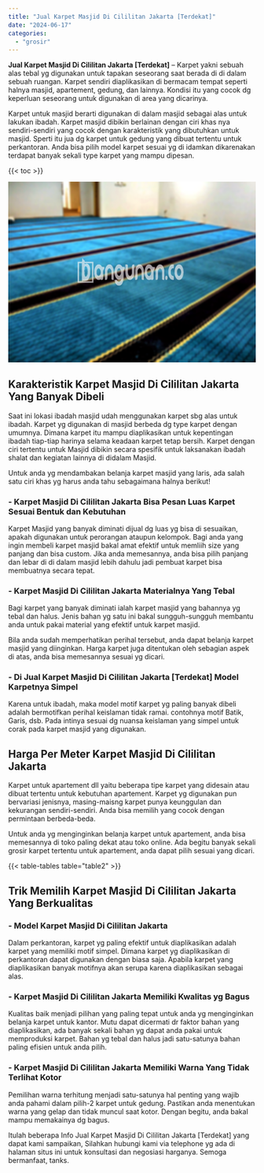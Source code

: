 ```yaml
---
title: "Jual Karpet Masjid Di Cililitan Jakarta [Terdekat]"
date: "2024-06-17"
categories: 
  - "grosir"
---
```


**Jual Karpet Masjid Di Cililitan Jakarta \[Terdekat\]** – Karpet yakni sebuah alas tebal yg digunakan untuk tapakan seseorang saat berada di di dalam sebuah ruangan. Karpet sendiri diaplikasikan di bermacam tempat seperti halnya masjid, apartement, gedung, dan lainnya. Kondisi itu yang cocok dg keperluan seseorang untuk digunakan di area yang dicarinya.

Karpet untuk masjid berarti digunakan di dalam masjid sebagai alas untuk lakukan ibadah. Karpet masjid dibikin berlainan dengan ciri khas nya sendiri-sendiri yang cocok dengan karakteristik yang dibutuhkan untuk masjid. Sperti itu jua dg karpet untuk gedung yang dibuat tertentu untuk perkantoran. Anda bisa pilih model karpet sesuai yg di idamkan dikarenakan terdapat banyak sekali type karpet yang mampu dipesan.

{{< toc >}}

![Jual Karpet Masjid Di Cililitan Jakarta [Terdekat]](/images/grosir-karpet-murah-24.png)

## Karakteristik Karpet Masjid Di Cililitan Jakarta Yang Banyak Dibeli

Saat ini lokasi ibadah masjid udah menggunakan karpet sbg alas untuk ibadah. Karpet yg digunakan di masjid berbeda dg type karpet dengan umumnya. Dimana karpet itu mampu diaplikasikan untuk kepentingan ibadah tiap-tiap harinya selama keadaan karpet tetap bersih. Karpet dengan ciri tertentu untuk Masjid dibikin secara spesifik untuk laksanakan ibadah shalat dan kegiatan lainnya di didalam Masjid.

Untuk anda yg mendambakan belanja karpet masjid yang laris, ada salah satu ciri khas yg harus anda tahu sebagaimana halnya berikut!

### \- Karpet Masjid Di Cililitan Jakarta Bisa Pesan Luas Karpet Sesuai Bentuk dan Kebutuhan

Karpet Masjid yang banyak diminati dijual dg luas yg bisa di sesuaikan, apakah digunakan untuk perorangan ataupun kelompok. Bagi anda yang ingin membeli karpet masjid bakal amat efektif untuk memliih size yang panjang dan bisa custom. Jika anda memesannya, anda bisa pilih panjang dan lebar di di dalam masjid lebih dahulu jadi pembuat karpet bisa membuatnya secara tepat.

### \- Karpet Masjid Di Cililitan Jakarta Materialnya Yang Tebal

Bagi karpet yang banyak diminati ialah karpet masjid yang bahannya yg tebal dan halus. Jenis bahan yg satu ini bakal sungguh-sungguh membantu anda untuk pakai material yang efektif untuk karpet masjid.

Bila anda sudah memperhatikan perihal tersebut, anda dapat belanja karpet masjid yang diinginkan. Harga karpet juga ditentukan oleh sebagian aspek di atas, anda bisa memesannya sesuai yg dicari.

### \- Di Jual Karpet Masjid Di Cililitan Jakarta \[Terdekat\] Model Karpetnya Simpel

Karena untuk ibadah, maka model motif karpet yg paling banyak dibeli adalah bermotifkan perihal keislaman tidak ramai. contohnya motif Batik, Garis, dsb. Pada intinya sesuai dg nuansa keislaman yang simpel untuk corak pada karpet masjid yang digunakan.

## Harga Per Meter Karpet Masjid Di Cililitan Jakarta

Karpet untuk apartement dll yaitu beberapa tipe karpet yang didesain atau dibuat tertentu untuk kebutuhan apartement. Karpet yg digunakan pun bervariasi jenisnya, masing-maisng karpet punya keunggulan dan kekurangan sendiri-sendiri. Anda bisa memilih yang cocok dengan permintaan berbeda-beda.

Untuk anda yg menginginkan belanja karpet untuk apartement, anda bisa memesannya di toko paling dekat atau toko online. Ada begitu banyak sekali grosir karpet tertentu untuk apartement, anda dapat pilih sesuai yang dicari.

{{< table-tables table="table2" >}}

## Trik Memilih Karpet Masjid Di Cililitan Jakarta Yang Berkualitas

### \- Model Karpet Masjid Di Cililitan Jakarta

Dalam perkantoran, karpet yg paling efektif untuk diaplikasikan adalah karpet yang memiliki motif simpel. Dimana karpet yg diaplikasikan di perkantoran dapat digunakan dengan biasa saja. Apabila karpet yang diaplikasikan banyak motifnya akan serupa karena diaplikasikan sebagai alas.

### \- Karpet Masjid Di Cililitan Jakarta Memiliki Kwalitas yg Bagus

Kualitas baik menjadi pilihan yang paling tepat untuk anda yg menginginkan belanja karpet untuk kantor. Mutu dapat dicermati dr faktor bahan yang diaplikasikan, ada banyak sekali bahan yg dapat anda pakai untuk memproduksi karpet. Bahan yg tebal dan halus jadi satu-satunya bahan paling efisien untuk anda pilih.

### \- Karpet Masjid Di Cililitan Jakarta Memiliki Warna Yang Tidak Terlihat Kotor

Pemilihan warna terhitung menjadi satu-satunya hal penting yang wajib anda pahami dalam pilih-2 karpet untuk gedung. Pastikan anda menentukan warna yang gelap dan tidak muncul saat kotor. Dengan begitu, anda bakal mampu memakainya dg bagus.

Itulah beberapa Info Jual Karpet Masjid Di Cililitan Jakarta \[Terdekat\] yang dapat kami sampaikan, Silahkan hubungi kami via telephone yg ada di halaman situs ini untuk konsultasi dan negosiasi harganya. Semoga bermanfaat, tanks.
